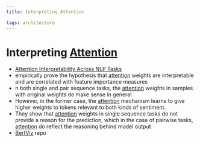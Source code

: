 ```yaml
---
title: Interpreting Attention

tags: architecture 
---
```


# Interpreting [Attention](Attention.md)
- [Attention Interpretability Across NLP Tasks](https://arxiv.org/abs/1909.11218)
- empirically prove the hypothesis that [attention](Attention.md) weights are interpretable and are correlated with feature importance measures
- n both single and pair sequence tasks, the [attention](Attention.md) weights in samples with original weights do make sense in general
- However, in the former case, the [attention](Attention.md) mechanism learns to give higher weights to tokens relevant to both kinds of sentiment.
- They show that [attention](Attention.md) weights in single sequence tasks do not provide a reason for the prediction, which in the case of pairwise tasks, [attention](Attention.md) do reflect the reasoning behind model output
- [BertViz](https://github.com/jessevig/bertviz) repo


























